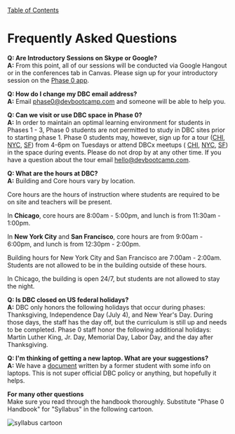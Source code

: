 [Table of Contents](README.md)

# Frequently Asked Questions

**Q: Are Introductory Sessions on Skype or Google?**<br>
**A:** From this point, all of our sessions will be conducted via Google Hangout or in the conferences tab in Canvas. Please sign up for your introductory session on the [Phase 0 app](https://phase0.devbootcamp.com).

**Q: How do I change my DBC email address?** <br>
**A:** Email phase0@devbootcamp.com and someone will be able to help you.

**Q: Can we visit or use DBC space in Phase 0?** <br>
**A:** In order to maintain an optimal learning environment for students in Phases 1 - 3, Phase 0 students are not permitted to study in DBC sites prior to starting phase 1. Phase 0 students may, however, sign up for a tour ([CHI](http://my.setmore.com/shortBookingPage/0df7e742-ac22-4daf-bb03-7d5519a01fe1), [NYC](http://my.setmore.com/shortBookingPage/64ca252f-bf57-4680-b027-c2ed82bcb493), [SF](http://my.setmore.com/shortBookingPage/df34b42d-2a7d-47d9-8a24-f8bfe36de9f0)) from 4-6pm on Tuesdays or attend DBCx meetups ( [CHI](http://www.meetup.com/Chicago-DevBootcamp-Speaker-Series/), [NYC](http://www.meetup.com/DBCx-NYC/), [SF](http://www.meetup.com/DBCx-SF-Dev-Bootcamp-San-Francisco-Open-Learning/)) in the space during events. Please do not drop by at any other time. If you have a question about the tour email hello@devbootcamp.com.

**Q: What are the hours at DBC?** <br>
**A:** Building and Core hours vary by location.

Core hours are the hours of instruction where students are required to be on site and teachers will be present.

In **Chicago**, core hours are 8:00am - 5:00pm, and lunch is from 11:30am - 1:00pm.

In **New York City** and **San Francisco**, core hours are from 9:00am - 6:00pm, and lunch is from 12:30pm - 2:00pm.

Building hours for New York City and San Francisco are 7:00am - 2:00am. Students are not allowed to be in the building outside of these hours.

In Chicago, the building is open 24/7, but students are not allowed to stay the night.

**Q: Is DBC closed on US federal holidays?**<br>
**A:** DBC only honors the following holidays that occur during phases: Thanksgiving, Independence Day (July 4), and New Year's Day. During those days, the staff has the day off, but the curriculum is still up and needs to be completed. Phase 0 staff honor the following additional holidays: Martin Luther King, Jr. Day, Memorial Day, Labor Day, and the day after Thanksgiving.

**Q: I'm thinking of getting a new laptop. What are your suggestions?**<br>
**A:** We have a [document](https://docs.google.com/document/d/13JGWKAjjdx7-0kpLCmBQN2i5C5xhlgnVflj6CuQrvMk/edit?usp=sharing) written by a former student with some info on laptops. This is not super official DBC policy or anything, but hopefully it helps.

**For many other questions**<br>
Make sure you read through the handbook thoroughly. Substitute "Phase 0 Handbook" for "Syllabus" in the following cartoon.

![syllabus cartoon](imgs/syllabus-cartoon.gif)

